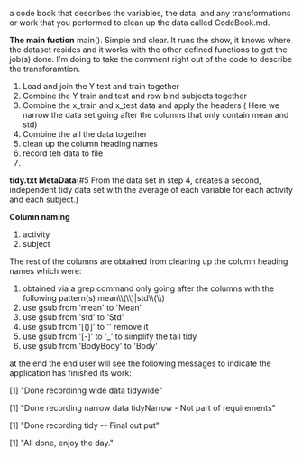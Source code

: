 a code book that describes the variables, the data, and any transformations or work that you performed to clean up the data called CodeBook.md.


**The main fuction** main(). Simple and clear. It runs the show, it knows where the dataset resides and it works with the other defined functions to get the job(s) done. I'm doing to take the comment right out of the code to describe the transforamtion.

<ol>
<li>Load and join the Y test and train together</li>
<li>Combine the Y train and test and row bind subjects together</li>
<li>Combine the x_train and x_test data and apply the headers ( Here we narrow the data set going after the columns that only contain mean and std) </li>
<li>Combine the all the data together</li>
<li>clean up the column heading names</li>
<li>record teh data to file</li>
<li>
</ol>

**tidy.txt MetaData**(#5 From the data set in step 4, creates a second, independent tidy data set with the average of each variable for each activity and each subject.) 

  **Column naming**
  <ol>
    <li>activity</li>
    <li>subject</li>
  </ol>
  
  The rest of the columns are obtained from cleaning up the column heading names which were:
  <ol>
  <li> obtained via a grep command only going after the columns with the following pattern(s) mean\\(\\)|std\\(\\)</li>
  <li> use gsub from 'mean' to 'Mean'</li>
  <li> use gsub from 'std' to 'Std'</li>
  <li> use gsub from '[()]' to '' remove it</li>
  <li> use gsub from '[-]' to '_' to simplify the tall tidy</li>
  <li> use gsub from 'BodyBody' to 'Body'
  </ol>

at the end the end user will see the following messages to indicate the application has finished its work:

[1] "Done recordinng wide data tidywide"

[1] "Done recording narrow data tidyNarrow - Not part of requirements"

[1] "Done recording tidy  -- Final out put"

[1] "All done, enjoy the day."

